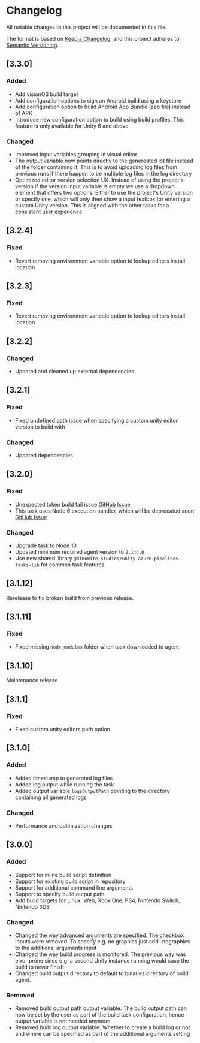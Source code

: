 # Changelog

All notable changes to this project will be documented in this file.

The format is based on [Keep a Changelog](https://keepachangelog.com/en/1.0.0/),
and this project adheres to [Semantic Versioning](https://semver.org/spec/v2.0.0.html).

## [3.3.0]

### Added

- Add visionOS build target
- Add configuration options to sign an Android build using a keystore
- Add configuration option to build Android App Bundle (aab file) instead of APK
- Introduce new configuration option to build using build profiles. This feature is only available for Unity 6 and above

### Changed

- Improved input variables grouping in visual editor
- The output variable now points directly to the genereated lot file instead of the folder containing it. This is to avoid uploading log files from previous runs if there happen to be multiple log files in the log directory
- Optimized editor version selection UX. Instead of using the project's version if the version input variable is empty we use a dropdown element that offers two options. Either to use the project's Unity version or specify one, which will only then show a input textbox for entering a custom Unity version. This is aligned with the other tasks for a consistent user experience

## [3.2.4]

### Fixed

- Revert removing environment variable option to lookup editors install location

## [3.2.3]

### Fixed

- Revert removing environment variable option to lookup editors install location

## [3.2.2]

### Changed

- Updated and cleaned up external dependencies

## [3.2.1]

### Fixed

- Fixed undefined path issue when specifying a custom unity editor version to build with

### Changed

- Updated dependencies

## [3.2.0]

### Fixed

- Unexpected token build fail issue [GitHub Issue](https://github.com/Dinomite-Studios/unity-azure-pipelines-tasks/issues/199)
- This task uses Node 6 execution handler, which will be deprecated soon [GitHub Issue](https://github.com/Dinomite-Studios/unity-azure-pipelines-tasks/issues/190)

### Changed

- Upgrade task to Node 10
- Updated minimum required agent version to `2.144.0`
- Use new shared library `@dinomite-studios/unity-azure-pipelines-tasks-lib` for common task features

## [3.1.12]

Rerelease to fix broken build from previous release.

## [3.1.11]

### Fixed

- Fixed missing `node_modules` folder when task downloaded to agent

## [3.1.10]

Maintenance release

## [3.1.1]

### Fixed

- Fixed custom unity editors path option

## [3.1.0]

### Added

- Added timestamp to generated log files
- Added log output while running the task
- Added output variable `logsOutputPath` pointing to the directory containing all generated logs

### Changed

- Performance and optimization changes

## [3.0.0]

### Added

- Support for inline build script definition
- Support for existing build script in repository
- Support for additional command line arguments
- Support to specify build output path
- Add build targets for Linux, Web, Xbox One, PS4, Nintendo Switch, Nintendo 3DS

### Changed

- Changed the way advanced arguments are specified. The checkbox inputs were removed. To specify e.g. no graphics just add -nographics to the additional arguments input
- Changed the way build progress is monitored. The previous way was error prone since e.g. a second Unity instance running would case the build to never finish
- Changed build output directory to default to binaries directory of build agent.

### Removed

- Removed build output path output variable. The build output path can now be set by the user as part of the build task configuration, hence output variable is not needed anymore
- Removed build log output variable. Whether to create a build log or not and where can be specified as part of the additional arguments setting